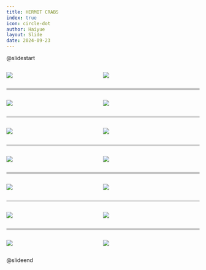 ```yaml
---
title: HERMIT CRABS
index: true
icon: circle-dot
author: Haiyue
layout: Slide
date: 2024-09-23
---
```

 
@slidestart

<div style="display:flex">
<div style="flex:1">

![](/reading/english/Level-M/HERMIT%20CRABS/001.webp)
</div>
<div style="flex:1">

![](/reading/english/Level-M/HERMIT%20CRABS/002.webp)
</div>
</div>

---

<div style="display:flex">
<div style="flex:1">

![](/reading/english/Level-M/HERMIT%20CRABS/003.webp)
</div>
<div style="flex:1">

![](/reading/english/Level-M/HERMIT%20CRABS/004.webp)
</div>
</div>

---

<div style="display:flex">
<div style="flex:1">

![](/reading/english/Level-M/HERMIT%20CRABS/005.webp)
</div>
<div style="flex:1">

![](/reading/english/Level-M/HERMIT%20CRABS/006.webp)
</div>
</div>

---

<div style="display:flex">
<div style="flex:1">

![](/reading/english/Level-M/HERMIT%20CRABS/007.webp)
</div>
<div style="flex:1">

![](/reading/english/Level-M/HERMIT%20CRABS/008.webp)
</div>
</div>

---

<div style="display:flex">
<div style="flex:1">

![](/reading/english/Level-M/HERMIT%20CRABS/009.webp)
</div>
<div style="flex:1">

![](/reading/english/Level-M/HERMIT%20CRABS/010.webp)
</div>
</div>

---

<div style="display:flex">
<div style="flex:1">

![](/reading/english/Level-M/HERMIT%20CRABS/011.webp)
</div>
<div style="flex:1">

![](/reading/english/Level-M/HERMIT%20CRABS/012.webp)
</div>
</div>

---

<div style="display:flex">
<div style="flex:1">

![](/reading/english/Level-M/HERMIT%20CRABS/013.webp)
</div>
<div style="flex:1">

![](/reading/english/Level-M/HERMIT%20CRABS/014.webp)
</div>
</div>

@slideend